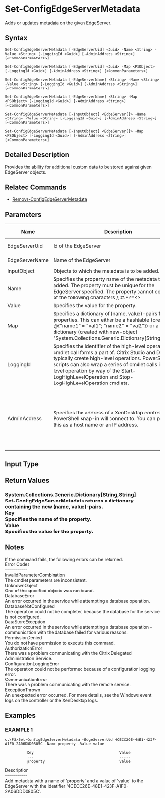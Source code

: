 ﻿# Set-ConfigEdgeServerMetadata

   Adds or updates metadata on the given EdgeServer.

## Syntax
```
Set-ConfigEdgeServerMetadata [-EdgeServerUid] <Guid> -Name <String> -Value <String> [-LoggingId <Guid>] [-AdminAddress <String>] [<CommonParameters>]

Set-ConfigEdgeServerMetadata [-EdgeServerUid] <Guid> -Map <PSObject> [-LoggingId <Guid>] [-AdminAddress <String>] [<CommonParameters>]

Set-ConfigEdgeServerMetadata [-EdgeServerName] <String> -Name <String> -Value <String> [-LoggingId <Guid>] [-AdminAddress <String>] [<CommonParameters>]

Set-ConfigEdgeServerMetadata [-EdgeServerName] <String> -Map <PSObject> [-LoggingId <Guid>] [-AdminAddress <String>] [<CommonParameters>]

Set-ConfigEdgeServerMetadata [-InputObject] <EdgeServer[]> -Name <String> -Value <String> [-LoggingId <Guid>] [-AdminAddress <String>] [<CommonParameters>]

Set-ConfigEdgeServerMetadata [-InputObject] <EdgeServer[]> -Map <PSObject> [-LoggingId <Guid>] [-AdminAddress <String>] [<CommonParameters>]
```

## Detailed Description
   Provides the ability for additional custom data to be stored against given EdgeServer objects.

## Related Commands
  * [Remove-ConfigEdgeServerMetadata](Remove-ConfigEdgeServerMetadata/)
## Parameters

| Name   | Description | Required? | Pipeline Input | Default Value |
| --- | --- | --- | --- | --- |
| EdgeServerUid | Id of the EdgeServer | true | true (ByValue, ByPropertyName) |  |
| EdgeServerName | Name of the EdgeServer | true | true (ByValue, ByPropertyName) |  |
| InputObject | Objects to which the metadata is to be added. | true | true (ByValue) |  |
| Name | Specifies the property name of the metadata to be added. The property must be unique for the EdgeServer specified. The property cannot contain any of the following characters \/;:#.*?=<>|[]()"' | true | false |  |
| Value | Specifies the value for the property. | true | false |  |
| Map | Specifies a dictionary of (name, value)-pairs for the properties. This can either be a hashtable (created with @{"name1" = "val1"; "name2" = "val2"}) or a string dictionary (created with new-object "System.Collections.Generic.Dictionary[String,String]"). | true | true (ByValue) |  |
| LoggingId | Specifies the identifier of the high-level operation this cmdlet call forms a part of. Citrix Studio and Director typically create high-level operations. PowerShell scripts can also wrap a series of cmdlet calls in a high-level operation by way of the Start-LogHighLevelOperation and Stop-LogHighLevelOperation cmdlets. | false | false |  |
| AdminAddress | Specifies the address of a XenDesktop controller the PowerShell snap-in will connect to. You can provide this as a host name or an IP address. | false | false | Localhost. Once a value is provided by any cmdlet, this value becomes the default. |

## Input Type
### 
   
## Return Values
### System.Collections.Generic.Dictionary[String,String]<br>   Set-ConfigEdgeServerMetadata returns a dictionary containing the new (name, value)-pairs.<br>    Key <string><br>        Specifies the name of the property.<br>    Value <string><br>        Specifies the value for the property.
   ## Notes
   If the command fails, the following errors can be returned.<br>    Error Codes<br>    -----------<br>    InvalidParameterCombination<br>        The cmdlet parameters are inconsistent.<br>    UnknownObject<br>        One of the specified objects was not found.<br>    DatabaseError<br>        An error occurred in the service while attempting a database operation.<br>    DatabaseNotConfigured<br>        The operation could not be completed because the database for the service is not configured.<br>    DataStoreException<br>        An error occurred in the service while attempting a database operation - communication with the database failed for various reasons.<br>    PermissionDenied<br>        You do not have permission to execute this command.<br>    AuthorizationError<br>        There was a problem communicating with the Citrix Delegated Administration Service.<br>    ConfigurationLoggingError<br>        The operation could not be performed because of a configuration logging error.<br>    CommunicationError<br>        There was a problem communicating with the remote service.<br>    ExceptionThrown<br>        An unexpected error occurred.  For more details, see the Windows event logs on the controller or the XenDesktop logs.
## Examples

### EXAMPLE 1
```
c:\PS>Set-ConfigEdgeServerMetadata -EdgeServerUid 4CECC26E-48E1-423F-A1F0-2A06DDD0805C -Name property -Value value

          Key                                       Value
          ---                                       -----
          property                                  value
```
   Description<br>-----------<br>Add metadata with a name of 'property' and a value of 'value' to the EdgeServer with the identifier '4CECC26E-48E1-423F-A1F0-2A06DDD0805C'.
